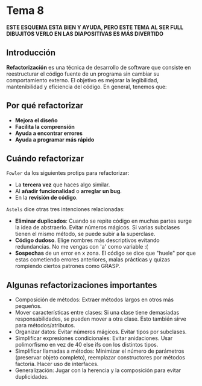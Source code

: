 # Tema 8

**ESTE ESQUEMA ESTA BIEN Y AYUDA, PERO ESTE TEMA AL SER FULL DIBUJITOS VERLO EN LAS DIAPOSITIVAS ES MÁS DIVERTIDO**

## Introducción

**Refactorización** es una técnica de desarrollo de software que consiste en reestructurar el código fuente de un programa sin cambiar su comportamiento externo. El objetivo es mejorar la legibilidad, mantenibilidad y eficiencia del código. En general, tenemos que:

## Por qué refactorizar

- **Mejora el diseño**
- **Facilita la comprensión**
- **Ayuda a encontrar errores**
- **Ayuda a programar más rápido**

## Cuándo refactorizar

`Fowler` da los siguientes protips para refactorizar:

- La **tercera vez** que haces algo similar.
- Al **añadir funcionalidad** o **arreglar un bug**.
- En la **revisión de código**.

`Astels` dice otras tres intenciones relacionadas:

- **Eliminar duplicados**: Cuando se repite código en muchas partes surge la idea de abstraerlo. Evitar números mágicos. Si varias subclases tienen el mismo método, se puede subir a la superclase.
- **Código dudoso**. Elige nombres más descriptivos evitando redundancias. No me vengas con 'a' como variable :(
- **Sospechas** de un error en x zona. El código se dice que "huele" por que estas cometiendo errores anteriores, malas prácticas y quizas rompiendo ciertos patrones como GRASP.

## Algunas refactorizaciones importantes

- Composición de métodos: Extraer métodos largos en otros más pequeños.
- Mover características entre clases: Si una clase tiene demasiadas responsabilidades, se pueden mover a otra clase. Esto también sirve para métodos/atributos.
- Organizar datos: Evitar números mágicos. Evitar tipos por subclases.
- Simplificar expresiones condicionales: Evitar anidaciones. Usar polimorfismo en vez de 40 else ifs con los distintos tipos.
- Simplificar llamadas a métodos: Minimizar el número de parámetros (preservar objeto completo), reemplazar constructores por métodos factoria. Hacer uso de interfaces.
- Generalización: Jugar con la herencia y la composición para evitar duplicidades.

